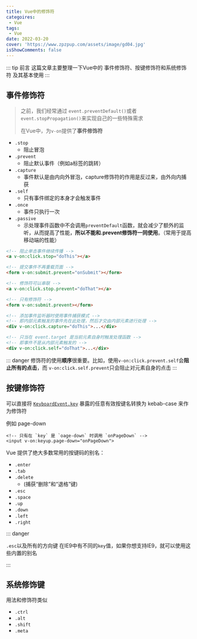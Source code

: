 ```yaml
---
title: Vue中的修饰符
categoires: 
 - Vue
tags: 
 - Vue
date: 2022-03-20
cover: 'https://www.zpzpup.com/assets/image/gd04.jpg'
isShowComments: false
---
```

::: tip 前言
这篇文章主要整理一下Vue中的 事件修饰符、按键修饰符和系统修饰符 及其基本使用
:::

## 事件修饰符

> 之前，我们经常通过 `event.preventDefault()`或者`event.stopPropagation()`来实现自己的一些特殊需求
>
> 在Vue中，为`v-on`提供了**事件修饰符**

* `.stop`
  * 阻止冒泡
* `.prevent`
  * 阻止默认事件（例如a标签的跳转）
* `.capture`
  * 事件默认是由内向外冒泡，capture修饰符的作用是反过来，由外向内捕获
* `.self`
  * 只有事件绑定的本身才会触发事件
* `.once`
  * 事件只执行一次
* `.passive`
  * 示处理事件函数中不会调用`preventDefault`函数，就会减少了额外的监听，从而提高了性能，**所以不能和.prevent修饰符一同使用**。（常用于提高移动端的性能）



```html
<!-- 阻止单击事件继续传播 -->
<a v-on:click.stop="doThis"></a>

<!-- 提交事件不再重载页面 -->
<form v-on:submit.prevent="onSubmit"></form>

<!-- 修饰符可以串联 -->
<a v-on:click.stop.prevent="doThat"></a>

<!-- 只有修饰符 -->
<form v-on:submit.prevent></form>

<!-- 添加事件监听器时使用事件捕获模式 -->
<!-- 即内部元素触发的事件先在此处理，然后才交由内部元素进行处理 -->
<div v-on:click.capture="doThis">...</div>

<!-- 只当在 event.target 是当前元素自身时触发处理函数 -->
<!-- 即事件不是从内部元素触发的 -->
<div v-on:click.self="doThat">...</div>
```

::: danger
修饰符的使用**顺序**很重要。比如，使用`v-on:click.prevent.self`会**阻止所有的点击**，而 `v-on:click.self.prevent`只会阻止对元素自身的点击
:::

## 按键修饰符

可以直接将 [`KeyboardEvent.key`](https://developer.mozilla.org/en-US/docs/Web/API/KeyboardEvent/key/Key_Values) 暴露的任意有效按键名转换为 kebab-case 来作为修饰符

例如 page-down

```vue
<!-- 只有在 `key` 是 `oage-down` 时调用 `onPageDown` -->
<input v-on:keyup.page-down="onPageDown">
```

Vue 提供了绝大多数常用的按键码的别名：

- `.enter`
- `.tab`
- `.delete` 
  - (捕获“删除”和“退格”键)
- `.esc`
- `.space`
- `.up`
- `.down`
- `.left`
- `.right`

::: danger

`.esc`以及所有的方向键 在IE9中有不同的`key`值，如果你想支持IE9，就可以使用这些内置的别名

:::

## 系统修饰键

用法和修饰符类似

- `.ctrl`
- `.alt`
- `.shift`
- `.meta`
